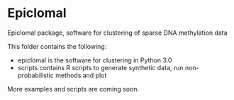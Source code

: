 # Epiclomal
Epiclomal package, software for clustering of sparse DNA methylation data

This folder contains the following:

- epiclomal is the software for clustering in Python 3.0
- scripts contains R scripts to generate synthetic data, run non-probabilistic methods and plot

More examples and scripts are coming soon.


